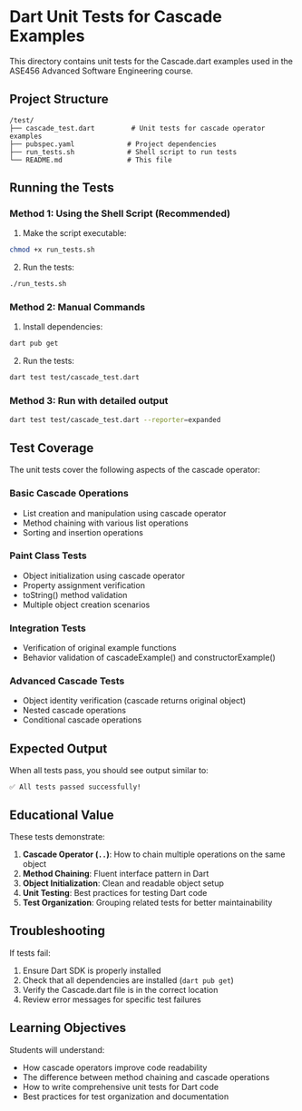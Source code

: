 # Dart Unit Tests for Cascade Examples

This directory contains unit tests for the Cascade.dart examples used in the ASE456 Advanced Software Engineering course.

## Project Structure

```
/test/
├── cascade_test.dart         # Unit tests for cascade operator examples
├── pubspec.yaml             # Project dependencies
├── run_tests.sh             # Shell script to run tests
└── README.md                # This file
```

## Running the Tests

### Method 1: Using the Shell Script (Recommended)

1. Make the script executable:
```bash
chmod +x run_tests.sh
```

2. Run the tests:
```bash
./run_tests.sh
```

### Method 2: Manual Commands

1. Install dependencies:
```bash
dart pub get
```

2. Run the tests:
```bash
dart test test/cascade_test.dart
```

### Method 3: Run with detailed output

```bash
dart test test/cascade_test.dart --reporter=expanded
```

## Test Coverage

The unit tests cover the following aspects of the cascade operator:

### Basic Cascade Operations
- List creation and manipulation using cascade operator
- Method chaining with various list operations
- Sorting and insertion operations

### Paint Class Tests
- Object initialization using cascade operator
- Property assignment verification
- toString() method validation
- Multiple object creation scenarios

### Integration Tests
- Verification of original example functions
- Behavior validation of cascadeExample() and constructorExample()

### Advanced Cascade Tests
- Object identity verification (cascade returns original object)
- Nested cascade operations
- Conditional cascade operations

## Expected Output

When all tests pass, you should see output similar to:
```
✅ All tests passed successfully!
```

## Educational Value

These tests demonstrate:
1. **Cascade Operator (`..`)**: How to chain multiple operations on the same object
2. **Method Chaining**: Fluent interface pattern in Dart
3. **Object Initialization**: Clean and readable object setup
4. **Unit Testing**: Best practices for testing Dart code
5. **Test Organization**: Grouping related tests for better maintainability

## Troubleshooting

If tests fail:
1. Ensure Dart SDK is properly installed
2. Check that all dependencies are installed (`dart pub get`)
3. Verify the Cascade.dart file is in the correct location
4. Review error messages for specific test failures

## Learning Objectives

Students will understand:
- How cascade operators improve code readability
- The difference between method chaining and cascade operations
- How to write comprehensive unit tests for Dart code
- Best practices for test organization and documentation

